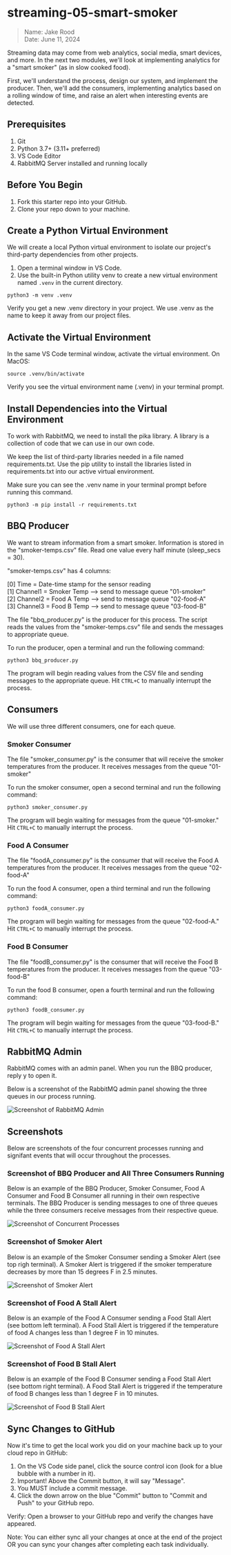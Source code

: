 # streaming-05-smart-smoker

> Name: Jake Rood \
Date: June 11, 2024

Streaming data may come from web analytics, social media, smart devices, and more. In the next two modules, we'll look at implementing analytics for a "smart smoker" (as in slow cooked food). 

First, we'll understand the process, design our system, and implement the producer. Then, we'll add the consumers, implementing analytics based on a rolling window of time, and raise an alert when interesting events are detected.

## Prerequisites

1. Git
1. Python 3.7+ (3.11+ preferred)
1. VS Code Editor
1. RabbitMQ Server installed and running locally

## Before You Begin

1. Fork this starter repo into your GitHub.
1. Clone your repo down to your machine.

## Create a Python Virtual Environment

We will create a local Python virtual environment to isolate our project's third-party dependencies from other projects.

1. Open a terminal window in VS Code.
1. Use the built-in Python utility venv to create a new virtual environment named `.venv` in the current directory.

```shell
python3 -m venv .venv
```

Verify you get a new .venv directory in your project. 
We use .venv as the name to keep it away from our project files. 

## Activate the Virtual Environment

In the same VS Code terminal window, activate the virtual environment. On MacOS:

```shell
source .venv/bin/activate
```

Verify you see the virtual environment name (.venv) in your terminal prompt.

## Install Dependencies into the Virtual Environment

To work with RabbitMQ, we need to install the pika library.
A library is a collection of code that we can use in our own code.

We keep the list of third-party libraries needed in a file named requirements.txt.
Use the pip utility to install the libraries listed in requirements.txt into our active virtual environment. 

Make sure you can see the .venv name in your terminal prompt before running this command.

```shell
python3 -m pip install -r requirements.txt
```

## BBQ Producer

We want to stream information from a smart smoker. Information is stored in the "smoker-temps.csv" file. Read one value every half minute (sleep_secs = 30).

"smoker-temps.csv" has 4 columns:

[0] Time = Date-time stamp for the sensor reading\
[1] Channel1 = Smoker Temp --> send to message queue "01-smoker"\
[2] Channel2 = Food A Temp --> send to message queue "02-food-A"\
[3] Channel3 = Food B Temp --> send to message queue "03-food-B"

The file "bbq_producer.py" is the producer for this process. The script reads the values from the "smoker-temps.csv" file and sends the messages to appropriate queue.

To run the producer, open a terminal and run the following command:

```shell
python3 bbq_producer.py
```

The program will begin reading values from the CSV file and sending messages to the appropriate queue. Hit `CTRL+C` to manually interrupt the process.

## Consumers

We will use three different consumers, one for each queue.

### Smoker Consumer

The file "smoker_consumer.py" is the consumer that will receive the smoker temperatures from the producer. It receives messages from the queue "01-smoker"

To run the smoker consumer, open a second terminal and run the following command:

```shell
python3 smoker_consumer.py
```

The program will begin waiting for messages from the queue "01-smoker." Hit `CTRL+C` to manually interrupt the process.

### Food A Consumer

The file "foodA_consumer.py" is the consumer that will receive the Food A temperatures from the producer. It receives messages from the queue "02-food-A"

To run the food A consumer, open a third terminal and run the following command:

```shell
python3 foodA_consumer.py
```

The program will begin waiting for messages from the queue "02-food-A." Hit `CTRL+C` to manually interrupt the process.

### Food B Consumer

The file "foodB_consumer.py" is the consumer that will receive the Food B temperatures from the producer. It receives messages from the queue "03-food-B"

To run the food B consumer, open a fourth terminal and run the following command:

```shell
python3 foodB_consumer.py
```

The program will begin waiting for messages from the queue "03-food-B." Hit `CTRL+C` to manually interrupt the process.

## RabbitMQ Admin

RabbitMQ comes with an admin panel. When you run the BBQ producer, reply y to open it.

Below is a screenshot of the RabbitMQ admin panel showing the three queues in our process running.

![Screenshot of RabbitMQ Admin](screenshots/rabbitMQ_console_screenshot.png)

## Screenshots

Below are screenshots of the four concurrent processes running and signifant events that will occur throughout the processes.

### Screenshot of BBQ Producer and All Three Consumers Running

Below is an example of the BBQ Producer, Smoker Consumer, Food A Consumer and Food B Consumer all running in their own respective terminals. The BBQ Producer is sending messages to one of three queues while the three consumers receive messages from their respective queue.

![Screenshot of Concurrent Processes](screenshots/concurrent_processes_screenshot.png)

### Screenshot of Smoker Alert

Below is an example of the Smoker Consumer sending a Smoker Alert (see top righ terminal). A Smoker Alert is triggered if the smoker temperature decreases by more than 15 degrees F in 2.5 minutes.

![Screenshot of Smoker Alert](screenshots/smoker_alert_screenshot.png)

### Screenshot of Food A Stall Alert

Below is an example of the Food A Consumer sending a Food Stall Alert (see bottom left terminal). A Food Stall Alert is triggered if the temperature of food A changes less than 1 degree F in 10 minutes.

![Screenshot of Food A Stall Alert](screenshots/foodA_stall_screenshot.png)

### Screenshot of Food B Stall Alert

Below is an example of the Food B Consumer sending a Food Stall Alert (see bottom right terminal). A Food Stall Alert is triggered if the temperature of food B changes less than 1 degree F in 10 minutes.

![Screenshot of Food B Stall Alert](screenshots/foodB_stall_screenshot.png)

## Sync Changes to GitHub
Now it's time to get the local work you did on your machine back up to your cloud repo in GitHub:

1. On the VS Code side panel, click the source control icon (look for a blue bubble with a number in it).
1. Important! Above the Commit button, it will say "Message".
1. You MUST include a commit message.
1. Click the down arrow on the blue "Commit" button to "Commit and Push" to your GitHub repo.

Verify: Open a browser to your GitHub repo and verify the changes have appeared.

Note: You can either sync all your changes at once at the end of the project OR you can sync your changes after completing each task individually.